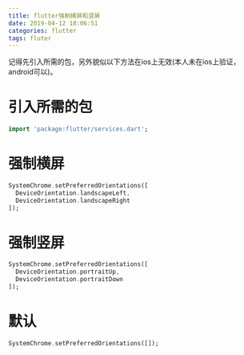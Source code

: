 ```yaml
---
title: flutter强制横屏和竖屏
date: 2019-04-12 18:06:51
categories: flutter
tags: fluter
---
```

记得先引入所需的包，另外貌似以下方法在ios上无效(本人未在ios上验证，android可以)。

# 引入所需的包
```dart
import 'package:flutter/services.dart';
```

# 强制横屏
```dart
SystemChrome.setPreferredOrientations([
  DeviceOrientation.landscapeLeft,
  DeviceOrientation.landscapeRight
]);
```

# 强制竖屏
```dart
SystemChrome.setPreferredOrientations([
  DeviceOrientation.portraitUp,
  DeviceOrientation.portraitDown
]);
```

# 默认
```dart
SystemChrome.setPreferredOrientations([]);
```